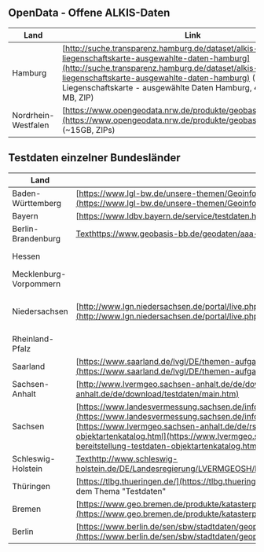 ## OpenData - Offene ALKIS-Daten

|Land|Link|
|---|---|
|Hamburg|[http://suche.transparenz.hamburg.de/dataset/alkis-liegenschaftskarte-ausgewahlte-daten-hamburg](http://suche.transparenz.hamburg.de/dataset/alkis-liegenschaftskarte-ausgewahlte-daten-hamburg) (Download ALKIS Liegenschaftskarte - ausgewählte Daten Hamburg, 4. Quar [...], 527.8 MB, ZIP)|
|Nordrhein-Westfalen|[https://www.opengeodata.nrw.de/produkte/geobasis/lk/akt/gru_xml/](https://www.opengeodata.nrw.de/produkte/geobasis/lk/akt/gru_xml/) (~15GB, ZIPs)|


## Testdaten einzelner Bundesländer 

| Land  			| GID6 Link | GID7 Link |
|---|---|---|
| Baden-Württemberg		| [https://www.lgl-bw.de/unsere-themen/Geoinformation/AFIS-ALKIS-ATKIS/ALKIS/Testdaten/](https://www.lgl-bw.de/unsere-themen/Geoinformation/AFIS-ALKIS-ATKIS/ALKIS/Testdaten/) | [https://www.lgl-bw.de/unsere-themen/Geoinformation/AFIS-ALKIS-ATKIS/GeoInfoDok-NEU/](https://www.lgl-bw.de/unsere-themen/Geoinformation/AFIS-ALKIS-ATKIS/GeoInfoDok-NEU/) | 
| Bayern			| [https://www.ldbv.bayern.de/service/testdaten.html](https://www.ldbv.bayern.de/service/testdaten.html) | [Text](https)https://www.ldbv.bayern.de/produkte/kataster/alkis.html | 
| Berlin-Brandenburg		| [Text](https)https://www.geobasis-bb.de/geodaten/aaa-testdaten.html#alkis | [Text](https)https://geobasis-bb.de/lgb/de/geodaten/liegenschaftskataster/geoinfodok-7-1 | 
| Hessen			| | [https://hvbg.hessen.de/geoinformation/afis-alkis-atkis-modell/geoinfodok-neu](https://hvbg.hessen.de/geoinformation/afis-alkis-atkis-modell/geoinfodok-neu) | 
| Mecklenburg-Vorpommern	| | FAQ siehe MV ALKIS – Umstellung auf AAA-AS 7.1 [https://www.laiv-mv.de/Geoinformation/FAQ/](https://www.laiv-mv.de/Geoinformation/FAQ/) | 
| Niedersachsen		| [http://www.lgn.niedersachsen.de/portal/live.php?navigation_id=11043&article_id=51644&_psmand=35](http://www.lgn.niedersachsen.de/portal/live.php?navigation_id=11043&article_id=51644&_psmand=35) | [https://www.lgln.niedersachsen.de/startseite/geodaten_karten/afis_alkis_atkis/aaa_testdaten/testdaten-220074.html](https://www.lgln.niedersachsen.de/startseite/geodaten_karten/afis_alkis_atkis/aaa_testdaten/testdaten-220074.html) | 
| Rheinland-Pfalz		| | 
| Saarland			| [https://www.saarland.de/lvgl/DE/themen-aufgaben/themen/kataster/alkis/alkis.html](https://www.saarland.de/lvgl/DE/themen-aufgaben/themen/kataster/alkis/alkis.html) | 
| Sachsen-Anhalt		| [http://www.lvermgeo.sachsen-anhalt.de/de/download/testdaten/main.htm](http://www.lvermgeo.sachsen-anhalt.de/de/download/testdaten/main.htm) | 
| Sachsen			| [https://www.landesvermessung.sachsen.de/infos-und-testdaten-4020.html](https://www.landesvermessung.sachsen.de/infos-und-testdaten-4020.html) [https://www.lvermgeo.sachsen-anhalt.de/de/rss-detail/geoinfodok-neu-bereitstellung-testdaten-objektartenkatalog.html](https://www.lvermgeo.sachsen-anhalt.de/de/rss-detail/geoinfodok-neu-bereitstellung-testdaten-objektartenkatalog.html) | 
| Schleswig-Holstein		| [Text](https)http://www.schleswig-holstein.de/DE/Landesregierung/LVERMGEOSH/Downloads/DownloadTestdaten/downloadsTestdatenAlkis.html | [Text](https)https://www.schleswig-holstein.de/DE/landesregierung/ministerien-behoerden/LVERMGEOSH/Themen/themaGeoinfoDok/themaGeoinfodok7.html | 
| Thüringen			| [https://tlbg.thueringen.de/](https://tlbg.thueringen.de/) im Bereich "Online-Shop / Vertrieb" dort direkt unter dem Thema "Testdaten" | 
| Bremen			| [https://www.geo.bremen.de/produkte/katasterprodukte/auszuege-aus-dem-liegenschaftskataster-12272](https://www.geo.bremen.de/produkte/katasterprodukte/auszuege-aus-dem-liegenschaftskataster-12272) | 
| Berlin			| [https://www.berlin.de/sen/sbw/stadtdaten/geoportal/liegenschaftskataster/alkis/](https://www.berlin.de/sen/sbw/stadtdaten/geoportal/liegenschaftskataster/alkis/) | 
